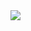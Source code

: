 
<img src="https://github.com/Evil-Beast/Evil-Beast/blob/master/images/helloworld%20(20231016100538).png?raw=true">
